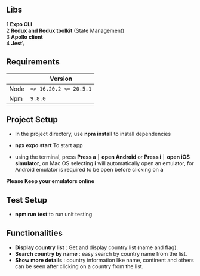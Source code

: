 ## Libs

1 **Expo CLI**\
2 **Redux and Redux toolkit** (State Management)\
3 **Apollo client**\
4 **Jest**\

## Requirements

|      | Version                |
| ---- | ---------------------- |
| Node | `=> 16.20.2 <= 20.5.1` |
| Npm  | `9.8.0`                |

## Project Setup

- In the project directory, use **npm install** to install dependencies

- **npx expo start** To start app
- using the terminal, press **Press a │ open Android** or **Press i │ open iOS simulator**, on Mac OS selecting **i** will automatically open an emulator, for Android emulator is required to be open before clicking on **a** 

**Please Keep your emulators online**

## **Test Setup**

- **npm run test** to run unit testing

## **Functionalities**

- **Display country list** : Get and display country list (name and flag).
- **Search country by name** : easy search by country name from the list.
- **Show more details** : country information like name, continent and others can be seen after clicking on a country from the list.

